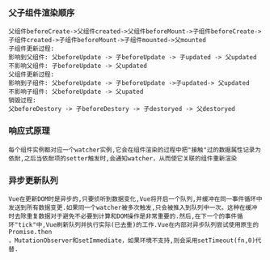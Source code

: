 ### 父子组件渲染顺序
    父组件beforeCreate->父组件created->父组件beforeMount->子组件beforeCreate->子组件created->子组件beforeMount->子组件mounted->父mounted
    子组件更新过程:
    影响到父组件: 父beforeUpdate -> 子beforeUpdate -> 子updated -> 父updated
    不影响父组件: 子beforeUpdate -> 父updated
    父组件更新过程:
    影响到子组件: 父beforeUpdate -> 子beforeUpdate ->子updated-> 父updated
    不影响子组件: 父beforeUpdate -> 父upated
    销毁过程:
    父beforeDestory -> 子beforeDestory -> 子destoryed -> 父destoryed
### 响应式原理
    每个组件实例都对应一个watcher实例,它会在组件渲染的过程中把"接触"过的数据属性记录为依耐,之后当依耐项的setter触发时,会通知watcher，从而使它关联的组件重新渲染
### 异步更新队列
    Vue在更新DOM时是异步的,只要侦听到数据变化,Vue将开启一个队列,并缓冲在同一事件循环中发送到所有数据变更.如果同一个watcher被多次触发,只会被推入到队列中一次。这种在缓冲时去除重复数据对于避免不必要到计算和DOM操作是非常重要的.然后,在下一个的事件循环"tick"中,Vue刷新队列并执行实际(已去重)的工作.Vue在内部对异步队列尝试使用原生的Promise.then
    ，MutationObserver和setImmediate，如果环境不支持,则会采用setTimeout(fn,0)代替.
    
